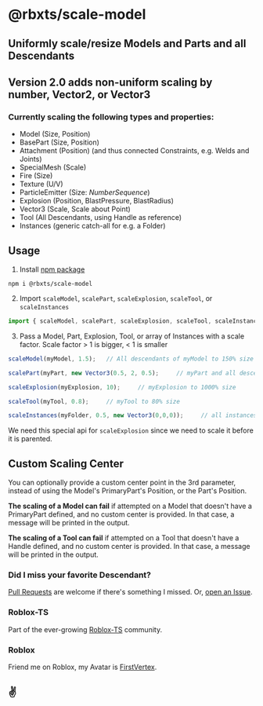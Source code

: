 # @rbxts/scale-model

## Uniformly scale/resize Models and Parts and all Descendants

## Version 2.0 adds non-uniform scaling by number, Vector2, or Vector3

### Currently scaling the following types and properties:

* Model (Size, Position)
* BasePart (Size, Position)
* Attachment (Position) (and thus connected Constraints, e.g. Welds and Joints)
* SpecialMesh (Scale)
* Fire (Size)
* Texture (U/V)
* ParticleEmitter (Size: _NumberSequence_)
* Explosion (Position, BlastPressure, BlastRadius)
* Vector3 (Scale, Scale about Point)
* Tool (All Descendants, using Handle as reference)
* Instances (generic catch-all for e.g. a Folder)

## Usage

1. Install [npm package](https://www.npmjs.com/package/@rbxts/scale-model)
```
npm i @rbxts/scale-model
```

2. Import `scaleModel`, `scalePart`, `scaleExplosion`, `scaleTool`, or `scaleInstances`
```typescript
import { scaleModel, scalePart, scaleExplosion, scaleTool, scaleInstances } from '@rbxts/scale-model';
```
3. Pass a Model, Part, Explosion, Tool, or array of Instances with a scale factor.  Scale factor > 1 is bigger, < 1 is smaller
```typescript
scaleModel(myModel, 1.5);   // All descendants of myModel to 150% size

scalePart(myPart, new Vector3(0.5, 2, 0.5);     // myPart and all descendants to 50% size on XZ and 200% size on Y (tall + skinny)

scaleExplosion(myExplosion, 10);     // myExplosion to 1000% size

scaleTool(myTool, 0.8);     // myTool to 80% size

scaleInstances(myFolder, 0.5, new Vector3(0,0,0));     // all instances in myFolder to 50% size
```

We need this special api for `scaleExplosion` since we need to scale it before it is parented.

## Custom Scaling Center
You can optionally provide a custom center point in the 3rd parameter, instead of using the Model's PrimaryPart's Position, or the Part's Position.

__The scaling of a Model can fail__ if attempted on a Model that doesn't have a PrimaryPart defined, and no custom center is provided.  In that case, a message will be printed in the output.

__The scaling of a Tool can fail__ if attempted on a Tool that doesn't have a Handle defined, and no custom center is provided.  In that case, a message will be printed in the output.

### Did I miss your favorite Descendant?

[Pull Requests](https://github.com/FirstVertex/rbxts-scale-model/pulls) are welcome if there's something I missed.  Or, [open an Issue](https://github.com/FirstVertex/rbxts-scale-model/issues).

### Roblox-TS

Part of the ever-growing [Roblox-TS](https://roblox-ts.com/) community.

### Roblox

Friend me on Roblox, my Avatar is [FirstVertex](https://www.roblox.com/users/2031724732/profile).

## :v:
